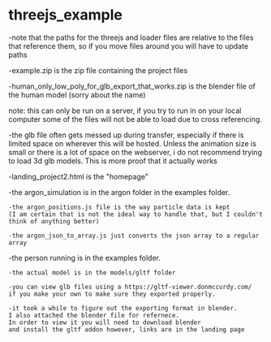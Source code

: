 # threejs_example

-note that the paths for the threejs and loader files are relative to the files that reference them, 
so if you move files around you will have to update paths

-example.zip is the zip file containing the project files

-human_only_low_poly_for_glb_export_that_works.zip is the blender file of the human model (sorry about the name)

note: this can only be run on a server, if you try to run in on your local computer some 
of the files will not be able to load due to cross referencing. 

-the glb file often gets messed up during transfer, 
especially if there is limited space on wherever this will be hosted. Unless the animation size is small
or there is a lot of space on the webserver, i do not recommend trying to load 3d glb models. 
This is more proof that it actually works

-landing_project2.html is the "homepage" 

-the argon_simulation is in the argon folder in the examples folder.
  
    -the argon_positions.js file is the way particle data is kept 
    (I am certain that is not the ideal way to handle that, but I couldn't  think of anything better)
   
    -the argon_json_to_array.js just converts the json array to a regular array

-the person running is in the examples folder.
  
    -the actual model is in the models/gltf folder
  
    -you can view glb files using a https://gltf-viewer.donmccurdy.com/ 
    if you make your own to make sure they exported properly.
  
    -it took a while to figure out the exporting format in blender. 
    I also attached the blender file for refernece. 
    In order to view it you will need to download blender
    and install the gltf addon however, links are in the landing page
  


